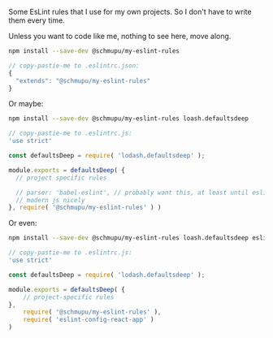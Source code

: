 Some EsLint rules that I use for my own projects. So I don't have to write them every time.

Unless you want to code like me, nothing to see here, move along.

```sh
npm install --save-dev @schmupu/my-eslint-rules
```

```js
// copy-pastie-me to .eslintrc.json:
{
  "extends": "@schmupu/my-eslint-rules"
}
```

Or maybe:

```sh
npm install --save-dev @schmupu/my-eslint-rules loash.defaultsdeep
```

```js
// copy-pastie-me to .eslintrc.js:
'use strict'

const defaultsDeep = require( 'lodash.defaultsdeep' );

module.exports = defaultsDeep( {
  // project specific rules

  // parser: 'babel-eslint', // probably want this, at least until eslint starts parsing
  // modern js nicely
}, require( '@schmupu/my-eslint-rules' ) )
```

Or even:
```sh
npm install --save-dev @schmupu/my-eslint-rules loash.defaultsdeep eslint-config-react-app
```

```js
// copy-pastie-me to .eslintrc.js:
'use strict'

const defaultsDeep = require( 'lodash.defaultsdeep' );

module.exports = defaultsDeep( {
    // project-specific rules
},
    require( '@schmupu/my-eslint-rules' ),
    require( 'eslint-config-react-app' )
)
```

